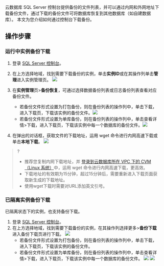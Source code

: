 ﻿云数据库 SQL Server 控制台提供备份的文件列表，并可以通过内网和外网地址下载备份文件，通过下载的备份文件可将数据库恢复到其他数据库（如自建数据库）。
本文为您介绍如何通过控制台下载备份。
## 操作步骤
### 运行中实例备份下载
1. 登录 [SQL Server 控制台](https://console.cloud.tencent.com/sqlserver)。
2. 在上方选择地域，找到需要下载备份的实例，单击**实例ID**或在其操作列单击**管理**进入实例管理页。
![](https://qcloudimg.tencent-cloud.cn/raw/3bb7a0be93f6fb3fa7879389c90b9876.png)
3. 在**实例管理**页>**备份恢复**，可通过选择数据备份列表或日志备份列表查看对应备份文件。
   - 若备份文件形式设置为打包备份，则在备份列表的操作列中，单击下载，进入下载页，下载该实例的备份文件。![](https://qcloudimg.tencent-cloud.cn/raw/ce6cf74fba206c55fc03b3836ea9f9d7.png)
   - 若备份文件形式设置为单库备份，则在备份列表的操作列中，单击查看详情>下载，进入下载页，下载该实例中每一个数据库的备份文件。![](https://qcloudimg.tencent-cloud.cn/raw/aab00fb2503d6fad8ae5a697d9416ddc.png)

4. 在弹出的对话框，获取文件的下载地址，运用 wget 命令进行内网高速下载或单击**本地下载**。
![](https://qcloudimg.tencent-cloud.cn/raw/57b8b4a646e0383709c3042faf6e4c72.png)
>?
>- 推荐您复制内网下载地址，并 [登录到云数据库所在 VPC 下的 CVM（Linux 系统）](https://cloud.tencent.com/document/product/213/2936#.E6.AD.A5.E9.AA.A43.EF.BC.9A.E7.99.BB.E5.BD.95.E4.BA.91.E6.9C.8D.E5.8A.A1.E5.99.A8)中，运用 wget 命令进行内网高速下载，更高效。
>- 下载地址的有效期为15分钟，超过15分钟后，需要重新进入下载页面获取新生成的下载地址。
>- 使用wget下载时需要对URL添加英文引号。

### 已隔离实例备份下载
已隔离状态下的实例，也支持备份下载。
1. 登录 [SQL Server 控制台](https://console.cloud.tencent.com/sqlserver)。
2. 在上方选择地域，找到需要下载备份的实例，在其操作列选择更多>**备份下载**进入备份下载页进行下载。
![](https://qcloudimg.tencent-cloud.cn/raw/a64684cb4087f4e235eab9721dab40fd.png)
   - 若备份文件形式设置为打包备份，则在备份列表的操作列中，单击下载，进入下载页，下载该实例的备份文件。
   - 若备份文件形式设置为单库备份，则在备份列表的操作列中，单击查看详情>下载，进入下载页，下载该实例中每一个数据库的备份文件。
   ![](https://qcloudimg.tencent-cloud.cn/raw/c9d0b831876a6ac0f20812b2b6a667df.png)
	 ![](https://qcloudimg.tencent-cloud.cn/raw/ead54acddb09f0f2180f1505572691fa.png)
   